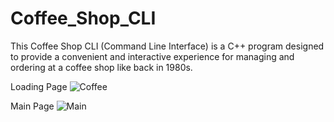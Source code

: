 # Coffee_Shop_CLI
This Coffee Shop CLI (Command Line Interface) is a C++ program designed to provide a convenient and interactive experience for managing and ordering at a coffee shop like back in 1980s.

Loading Page
![Coffee](https://github.com/holan-3-x/Coffee_Shop_CLI/assets/65617334/05dfed43-2595-4f77-847a-9ac81b2157e2)

Main Page
![Main](https://github.com/holan-3-x/Coffee_Shop_CLI/assets/65617334/cd8a28c0-3d40-4baa-9685-f275b5915803)
